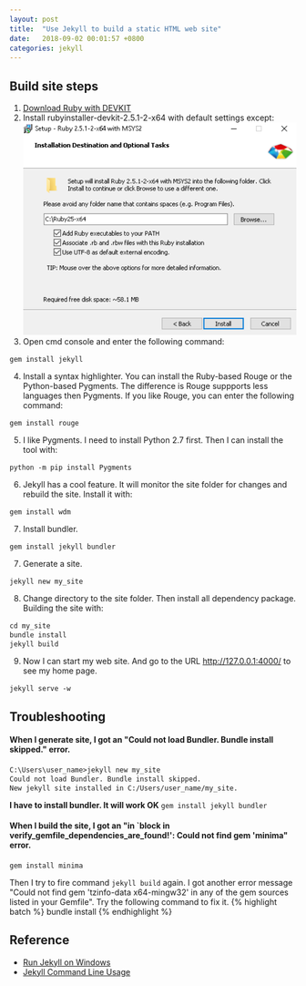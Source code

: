 ```yaml
---
layout: post
title:  "Use Jekyll to build a static HTML web site"
date:   2018-09-02 00:01:57 +0800
categories: jekyll
---
```

## Build site steps
1. [Download Ruby with DEVKIT](https://rubyinstaller.org/downloads/)
2. Install rubyinstaller-devkit-2.5.1-2-x64 with default settings except:
![ruby-setup-screenshot](/assets/ruby-setup-screenshot.PNG)
3. Open cmd console and enter the following command:
```
gem install jekyll
```
4. Install a syntax highlighter. You can install the Ruby-based Rouge or the Python-based Pygments. The difference is Rouge suppports less languages then Pygments. If you like Rouge, you can enter the following command:
```
gem install rouge
```
5. I like Pygments. I need to install Python 2.7 first. Then I can install the tool with:
```
python -m pip install Pygments
```
6. Jekyll has a cool feature. It will monitor the site folder for changes and rebuild the site. Install it with:
```
gem install wdm
```
7. Install bundler.
```
gem install jekyll bundler
```
7. Generate a site.
```
jekyll new my_site
```
8. Change directory to the site folder. Then install all dependency package. Building the site with:
```
cd my_site
bundle install
jekyll build
```
9. Now I can start my web site. And go to the URL http://127.0.0.1:4000/ to see my home page.
```
jekyll serve -w
```

## Troubleshooting
#### When I generate site, I got an "Could not load Bundler. Bundle install skipped." error.
```
C:\Users\user_name>jekyll new my_site
Could not load Bundler. Bundle install skipped.
New jekyll site installed in C:/Users/user_name/my_site.
```
**I have to install bundler. It will work OK**
```gem install jekyll bundler```

#### When I build the site, I got an "in `block in verify_gemfile_dependencies_are_found!': Could not find gem 'minima" error.
```
gem install minima
```
Then I try to fire command ```jekyll build``` again. I got another error message "Could not find gem 'tzinfo-data x64-mingw32' in any of the gem sources listed in your Gemfile". Try the following command to fix it.
{% highlight batch %}
bundle install
{% endhighlight %}

## Reference
* [Run Jekyll on Windows](http://jekyll-windows.juthilo.com)
* [Jekyll Command Line Usage](https://jekyllrb.com/docs/usage/)
